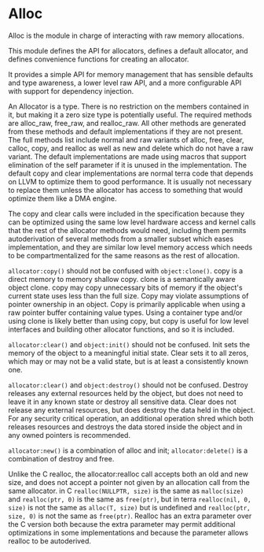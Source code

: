 Alloc
=====

Alloc is the module in charge of interacting with raw memory allocations.

This module defines the API for allocators, defines a default allocator, and
defines convenience functions for creating an allocator.

It provides a simple API for memory management that has sensible defaults and type awareness,
a lower level raw API, and a more configurable API with support for dependency injection.

An Allocator is a type. There is no restriction on the members contained in it, but making it
a zero size type is potentially useful. The required methods are alloc_raw, free_raw, and realloc_raw.
All other methods are generated from these methods and default implementations if they are not present.
The full methods list include normal and raw variants of alloc, free, clear, calloc, copy, and realloc
as well as new and delete which do not have a raw variant. The default implementations are made using
macros that support elimination of the self parameter if it is unused in the implementation.
The default copy and clear implementations are normal terra code that depends on LLVM to optimize
them to good performance. It is usually not necessary to replace them unless the allocator
has access to something that would optimize them like a DMA engine.

The copy and clear calls were included in the specification because they can be optimized
using the same low level hardware access and kernel calls that the rest of the allocator
methods would need, including them permits autoderivation of several methods from a smaller
subset which eases implementation, and they are similar low level memory access which
needs to be compartmentalized for the same reasons as the rest of allocation.

`allocator:copy()` should not be confused with `object:clone()`.
copy is a direct memory to memory shallow copy. clone is a semantically aware object clone.
copy may copy unnecessary bits of memory if the object's current state uses less than the full
size. Copy may violate assumptions of pointer ownership in an object. Copy is primarily applicable
when using a raw pointer buffer containing value types. Using a container type and/or using clone
is likely better than using copy, but copy is useful for low level interfaces and building other
allocator functions, and so it is included.

`allocator:clear()` and `object:init()` should not be confused. Init sets the memory of the object
to a meaningful initial state. Clear sets it to all zeros, which may or may not be a valid state,
but is at least a consistently known one.

`allocator:clear()` and `object:destroy()` should not be confused. Destroy releases any external
resources held by the object, but does not need to leave it in any known state or destroy all sensitive
data. Clear does not release any external resources, but does destroy the data held in the object.
For any security critical operation, an additional operation shred which both releases resources
and destroys the data stored inside the object and in any owned pointers is recommended.

`allocator:new()` is a combination of alloc and init; `allocator:delete()` is a combination of destroy and free.

Unlike the C realloc, the allocator:realloc call accepts both an old and new size, and does not accept a pointer
not given by an allocation call from the same allocator. in C `realloc(NULLPTR, size)` is the same as `malloc(size)`
and `realloc(ptr, 0)` is the same as `free(ptr)`,
but in terra `realloc(nil, 0, size)` is not the same as `alloc(T, size)` but is undefined
and `realloc(ptr, size, 0)` is not the same as `free(ptr)`. Realloc has an extra parameter over the
C version both because the extra parameter may permit additional optimizations in some implementations
and because the parameter allows realloc to be autoderived.
